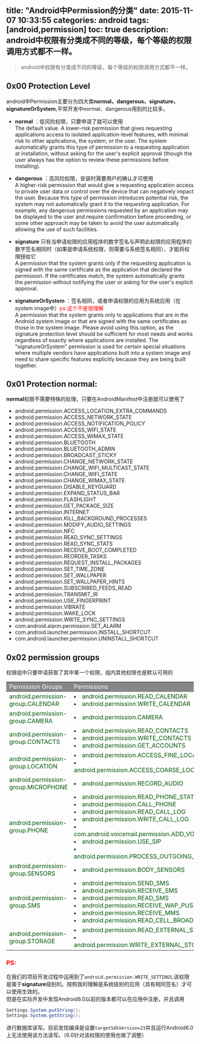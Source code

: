 title: "Android中Permission的分类"
date: 2015-11-07 10:33:55
categories: android
tags: [android,permission]
toc: true
description: android中权限有分类成不同的等级，每个等级的权限调用方式都不一样。
---
 >android中权限有分类成不同的等级，每个等级的权限调用方式都不一样。
 
## 0x00 Protection Level
android中Permission主要分为四大类**normal、dangerous、signature、signatureOrSystem**,平常开发中normal、dangerous用到的比较多。

- **normal** ：低风险权限，只要申请了就可以使用   
The default value. A lower-risk permission that gives requesting applications access to isolated application-level features, with minimal risk to other applications, the system, or the user. The system automatically grants this type of permission to a requesting application at installation, without asking for the user's explicit approval (though the user always has the option to review these permissions before installing).

- **dangerous** ：高风险权限，安装时需要用户的确认才可使用   
A higher-risk permission that would give a requesting application access to private user data or control over the device that can negatively impact the user. Because this type of permission introduces potential risk, the system may not automatically grant it to the requesting application. For example, any dangerous permissions requested by an application may be displayed to the user and require confirmation before proceeding, or some other approach may be taken to avoid the user automatically allowing the use of such facilities.

- **signature** 只有当申请权限的应用程序的数字签名与声明此权限的应用程序的数字签名相同时（如果是申请系统权限，则需要与系统签名相同），才能将权限授给它      
A permission that the system grants only if the requesting application is signed with the same certificate as the application that declared the permission. If the certificates match, the system automatically grants the permission without notifying the user or asking for the user's explicit approval.

- **signatureOrSystem** ：签名相同，或者申请权限的应用为系统应用（在system image中）<font color=red>ps:这个不是很理解</font>    
A permission that the system grants only to applications that are in the Android system image or that are signed with the same certificates as those in the system image. Please avoid using this option, as the signature protection level should be sufficient for most needs and works regardless of exactly where applications are installed. The "signatureOrSystem" permission is used for certain special situations where multiple vendors have applications built into a system image and need to share specific features explicitly because they are being built together.

## 0x01 Protection normal:
**normal**权限不需要特殊的处理，只要在AndroidManifest中注册就可以使用了    

- android.permission.ACCESS_LOCATION_EXTRA_COMMANDS
- android.permission.ACCESS_NETWORK_STATE
- android.permission.ACCESS_NOTIFICATION_POLICY
- android.permission.ACCESS_WIFI_STATE
- android.permission.ACCESS_WIMAX_STATE
- android.permission.BLUETOOTH
- android.permission.BLUETOOTH_ADMIN
- android.permission.BROADCAST_STICKY
- android.permission.CHANGE_NETWORK_STATE
- android.permission.CHANGE_WIFI_MULTICAST_STATE
- android.permission.CHANGE_WIFI_STATE
- android.permission.CHANGE_WIMAX_STATE
- android.permission.DISABLE_KEYGUARD
- android.permission.EXPAND_STATUS_BAR
- android.permission.FLASHLIGHT
- android.permission.GET_PACKAGE_SIZE
- android.permission.INTERNET
- android.permission.KILL_BACKGROUND_PROCESSES
- android.permission.MODIFY_AUDIO_SETTINGS
- android.permission.NFC
- android.permission.READ_SYNC_SETTINGS
- android.permission.READ_SYNC_STATS
- android.permission.RECEIVE_BOOT_COMPLETED
- android.permission.REORDER_TASKS
- android.permission.REQUEST_INSTALL_PACKAGES
- android.permission.SET_TIME_ZONE
- android.permission.SET_WALLPAPER
- android.permission.SET_WALLPAPER_HINTS
- android.permission.SUBSCRIBED_FEEDS_READ
- android.permission.TRANSMIT_IR
- android.permission.USE_FINGERPRINT
- android.permission.VIBRATE
- android.permission.WAKE_LOCK
- android.permission.WRITE_SYNC_SETTINGS
- com.android.alarm.permission.SET_ALARM
- com.android.launcher.permission.INSTALL_SHORTCUT
- com.android.launcher.permission.UNINSTALL_SHORTCUT

## 0x02 permission groups
权限组中只要申请获取了其中某一个权限，组内其他权限也是默认可用的
<table style="color:#035707" class="table table-bordered table-striped table-condensed">
<tr style="color:white">
<td bgColor=#878787>Permission Groups</th>
<td bgColor=#878787>Permissions</th>
<tr>
<td>android.permission-group.CALENDAR
<td>
<li> android.permission.READ_CALENDAR
<li> android.permission.WRITE_CALENDAR
<tr>
<td>android.permission-group.CAMERA
<td><li>android.permission.CAMERA
<tr>
<td>android.permission-group.CONTACTS
<td>
<li> android.permission.READ_CONTACTS
<li> android.permission.WRITE_CONTACTS
<li> android.permission.GET_ACCOUNTS
<tr>
<td>android.permission-group.LOCATION
<td>
<li> android.permission.ACCESS_FINE_LOCATION
<li> android.permission.ACCESS_COARSE_LOCATION
<tr>
<td>android.permission-group.MICROPHONE
<td><li> android.permission.RECORD_AUDIO
<tr>
<td>android.permission-group.PHONE
<td>
<li> android.permission.READ_PHONE_STATE
<li> android.permission.CALL_PHONE
<li> android.permission.READ_CALL_LOG
<li> android.permission.WRITE_CALL_LOG
<li> com.android.voicemail.permission.ADD_VOICEMAIL
<li> android.permission.USE_SIP
<li> android.permission.PROCESS_OUTGOING_CALLS
<tr>
<td>android.permission-group.SENSORS
<td><li> android.permission.BODY_SENSORS
<tr>
<td>android.permission-group.SMS
<td>
<li> android.permission.SEND_SMS
<li> android.permission.RECEIVE_SMS
<li> android.permission.READ_SMS
<li> android.permission.RECEIVE_WAP_PUSH
<li> android.permission.RECEIVE_MMS
<li> android.permission.READ_CELL_BROADCASTS
<tr>
<td>android.permission-group.STORAGE
<td>
<li> android.permission.READ_EXTERNAL_STORAGE
<li> android.permission.WRITE_EXTERNAL_STORAGE
</table>

### <font color=red>PS:</font>
在我们的项目开发过程中运用到了`android.permission.WRITE_SETTINGS`,该权限是属于**signature**级别的。按照我的理解是系统级别的应用（具有相同签名）才可以使用生效的。   
但是在实际开发中发现Android6.0以前的版本都可以在应用中注册，并且调用

```java
Settings.System.putString();  
Settings.System.getString();
```
进行数据库读写。目前发现编译是设置`targetSdkVersion=23`并且运行Android6.0上无法使用该方法读写。（6.0针对该权限的使用也做了调整）
